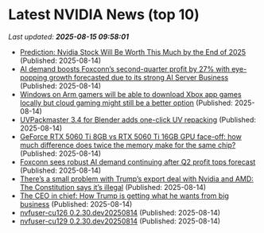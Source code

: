 # Latest NVIDIA News (top 10)
_Last updated: **2025-08-15 09:58:01**_

- [Prediction: Nvidia Stock Will Be Worth This Much by the End of 2025](https://biztoc.com/x/92869e2badc5264f) (Published: 2025-08-14)
- [AI demand boosts Foxconn’s second-quarter profit by 27% with eye-popping growth forecasted due to its strong AI Server Business](https://www.patentlyapple.com/2025/08/ai-demand-boosts-foxconns-second-quarter-profit-by-27-with-eye-popping-growth-forecasted-due-to-its-strong-ai-server-busi.html) (Published: 2025-08-14)
- [Windows on Arm gamers will be able to download Xbox app games locally but cloud gaming might still be a better option](https://www.pcgamer.com/hardware/processors/windows-on-arm-gamers-will-be-able-to-download-xbox-app-games-locally-but-cloud-gaming-might-still-be-a-better-option/) (Published: 2025-08-14)
- [UVPackmaster 3.4 for Blender adds one-click UV repacking](https://www.cgchannel.com/2025/08/uvpackmaster-3-4-for-blender-adds-one-click-uv-repacking/) (Published: 2025-08-14)
- [GeForce RTX 5060 Ti 8GB vs RTX 5060 Ti 16GB GPU face-off: how much difference does twice the memory make for the same chip?](https://www.tomshardware.com/pc-components/gpus/geforce-rtx-5060-ti-8gb-vs-rtx-5060-ti-16gb-gpu-face-off) (Published: 2025-08-14)
- [Foxconn sees robust AI demand continuing after Q2 profit tops forecast](https://www.channelnewsasia.com/business/foxconn-sees-robust-ai-demand-continuing-after-q2-profit-tops-forecast-5293456) (Published: 2025-08-14)
- [There’s a small problem with Trump’s export deal with Nvidia and AMD: The Constitution says it’s illegal](https://biztoc.com/x/252fa6c3a074fbf7) (Published: 2025-08-14)
- [The CEO in chief: How Trump is getting what he wants from big business](https://biztoc.com/x/f9b976e90fd2c369) (Published: 2025-08-14)
- [nvfuser-cu126 0.2.30.dev20250814](https://pypi.org/project/nvfuser-cu126/0.2.30.dev20250814/) (Published: 2025-08-14)
- [nvfuser-cu129 0.2.30.dev20250814](https://pypi.org/project/nvfuser-cu129/0.2.30.dev20250814/) (Published: 2025-08-14)
